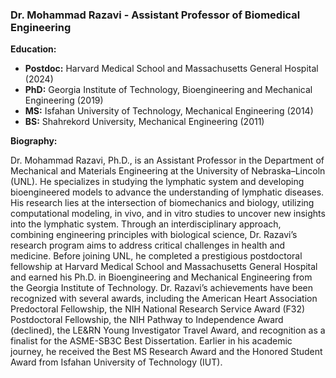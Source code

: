 ### Dr. Mohammad Razavi - Assistant Professor of Biomedical Engineering

**Education:**
- **Postdoc:** Harvard Medical School and Massachusetts General Hospital (2024)
- **PhD:** Georgia Institute of Technology, Bioengineering and Mechanical Engineering (2019)
- **MS:** Isfahan University of Technology, Mechanical Engineering (2014)
- **BS:** Shahrekord University, Mechanical Engineering (2011)

**Biography:**

Dr. Mohammad Razavi, Ph.D., is an Assistant Professor in the Department of Mechanical and Materials Engineering at the University of Nebraska–Lincoln (UNL). He specializes in studying the lymphatic system and developing bioengineered models to advance the understanding of lymphatic diseases. His research lies at the intersection of biomechanics and biology, utilizing computational modeling, in vivo, and in vitro studies to uncover new insights into the lymphatic system. Through an interdisciplinary approach, combining engineering principles with biological science, Dr. Razavi’s research program aims to address critical challenges in health and medicine. Before joining UNL, he completed a prestigious postdoctoral fellowship at Harvard Medical School and Massachusetts General Hospital and earned his Ph.D. in Bioengineering and Mechanical Engineering from the Georgia Institute of Technology. Dr. Razavi’s achievements have been recognized with several awards, including the American Heart Association Predoctoral Fellowship, the NIH National Research Service Award (F32) Postdoctoral Fellowship, the NIH Pathway to Independence Award (declined), the LE&RN Young Investigator Travel Award, and recognition as a finalist for the ASME-SB3C Best Dissertation. Earlier in his academic journey, he received the Best MS Research Award and the Honored Student Award from Isfahan University of Technology (IUT). 

